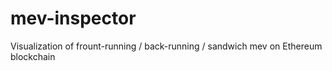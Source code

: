 # mev-inspector
Visualization of frount-running / back-running / sandwich mev on Ethereum blockchain
